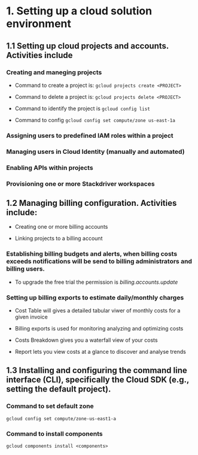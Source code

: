 # 1. Setting up a cloud solution environment

## 1.1 Setting up cloud projects and accounts. Activities include

### Creating and maneging projects

- Command to create a project is: `gcloud projects create <PROJECT>`

- Command to delete a project is: `gcloud projects delete <PROJECT>`

- Command to identify the project is `gcloud config list`

- Command to config `gcloud config set compute/zone us-east-1a`

### Assigning users to predefined IAM roles within a project

### Managing users in Cloud Identity (manually and automated)

### Enabling APIs within projects

### Provisioning one or more Stackdriver workspaces

## 1.2 Managing billing configuration. Activities include:

- Creating one or more billing accounts

- Linking projects to a billing account

### Establishing billing budgets and alerts, when billing costs exceeds notifications will be send to billing administrators and billing users.

- To upgrade the free trial the permission is _billing.accounts.update_

### Setting up billing exports to estimate daily/monthly charges

- Cost Table will gives a detailed tabular viwer of monthly costs for a given invoice

- Billing exports is used for monitoring analyzing and optimizing costs

- Costs Breakdown gives you a waterfall view of your costs

- Report lets you view costs at a glance to discover and analyse trends

## 1.3 Installing and configuring the command line interface (CLI), specifically the Cloud SDK (e.g., setting the default project).

### Command to set default zone

`gcloud config set compute/zone-us-east1-a`

### Command to install components

`gcloud components install <components>`
